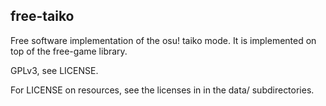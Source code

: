 free-taiko
-----------

Free software implementation of the osu! taiko mode. It is implemented
on top of the free-game library.

GPLv3, see LICENSE.

For LICENSE on resources, see the licenses in in the data/
subdirectories.
